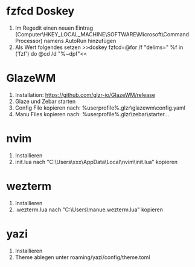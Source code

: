 fzfcd Doskey
============
1. Im Regedit einen neuen Eintrag (Computer\HKEY_LOCAL_MACHINE\SOFTWARE\Microsoft\Command Processor) namens AutoRun hinzufügen
2. Als Wert folgendes setzen >>doskey fzfcd=@for /f "delims=" %f in ('fzf') do @cd /d "%~dpf"<<

GlazeWM
=======
1. Installation: https://github.com/glzr-io/GlazeWM/release
2. Glaze und Zebar starten
3. Config File kopieren nach: %userprofile%\.glzr\glazewm\config.yaml
3. Manu Files kopieren nach: %userprofile%\.glzr\zebar\starter\...

   
nvim
====
1. Installieren
2. init.lua nach "C:\Users\xxx\AppData\Local\nvim\init.lua" kopieren

wezterm
=======
1. Installieren
2. .wezterm.lua nach "C:\Users\manue\.wezterm.lua" kopieren

yazi
====
1. Installieren
2. Theme ablegen unter roaming/yazi/config/theme.toml
